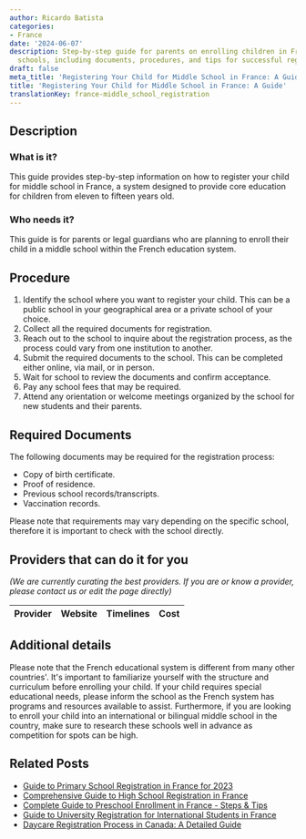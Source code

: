 ```yaml
---
author: Ricardo Batista
categories:
- France
date: '2024-06-07'
description: Step-by-step guide for parents on enrolling children in French middle
  schools, including documents, procedures, and tips for successful registration.
draft: false
meta_title: 'Registering Your Child for Middle School in France: A Guide'
title: 'Registering Your Child for Middle School in France: A Guide'
translationKey: france-middle_school_registration
---
```


## Description
### What is it?
This guide provides step-by-step information on how to register your child for middle school in France, a system designed to provide core education for children from eleven to fifteen years old.

### Who needs it?
This guide is for parents or legal guardians who are planning to enroll their child in a middle school within the French education system.

## Procedure
1. Identify the school where you want to register your child. This can be a public school in your geographical area or a private school of your choice.
2. Collect all the required documents for registration.  
3. Reach out to the school to inquire about the registration process, as the process could vary from one institution to another.
4. Submit the required documents to the school. This can be completed either online, via mail, or in person.
5. Wait for school to review the documents and confirm acceptance.
6. Pay any school fees that may be required.
7. Attend any orientation or welcome meetings organized by the school for new students and their parents.

## Required Documents
The following documents may be required for the registration process:
- Copy of birth certificate.
- Proof of residence.
- Previous school records/transcripts.
- Vaccination records.

Please note that requirements may vary depending on the specific school, therefore it is important to check with the school directly.

## Providers that can do it for you

_(We are currently curating the best providers. If you are or know a provider, please contact us or edit the page directly)_

| Provider        |     Website     |     Timelines    |       Cost      |
| :-------------: | :-------------: |  :-------------: | :-------------: |

## Additional details
Please note that the French educational system is different from many other countries'. It's important to familiarize yourself with the structure and curriculum before enrolling your child. If your child requires special educational needs, please inform the school as the French system has programs and resources available to assist. Furthermore, if you are looking to enroll your child into an international or bilingual middle school in the country, make sure to research these schools well in advance as competition for spots can be high.



## Related Posts

- [Guide to Primary School Registration in France for 2023](https://tramitit.com/guides/france/primary_school_registration/)
- [Comprehensive Guide to High School Registration in France](https://tramitit.com/guides/france/high_school_registration/)
- [Complete Guide to Preschool Enrollment in France - Steps & Tips](https://tramitit.com/guides/france/preschool_registration/)
- [Guide to University Registration for International Students in France](https://tramitit.com/guides/france/university_registration/)
- [Daycare Registration Process in Canada: A Detailed Guide](https://tramitit.com/guides/france/daycare_registration/)